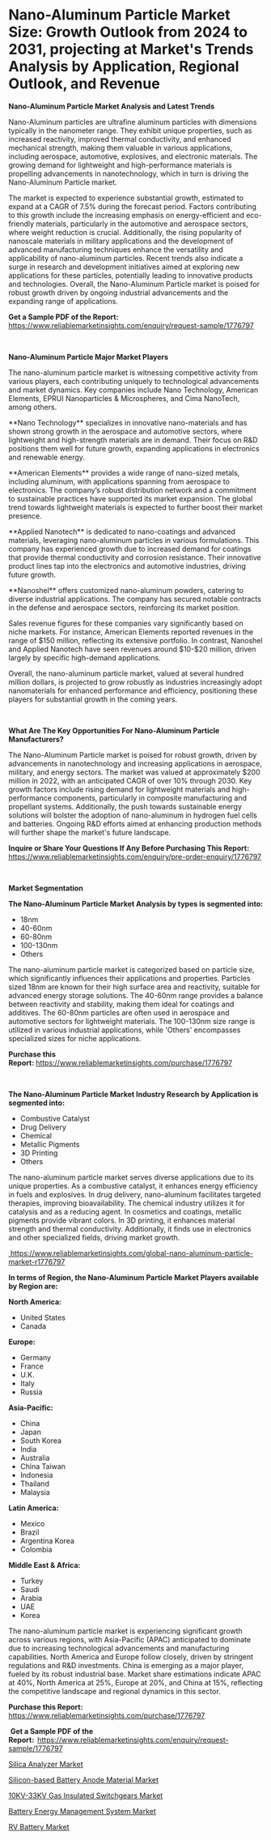 <p><h1>Nano-Aluminum Particle Market Size: Growth Outlook from 2024 to 2031, projecting at Market's Trends Analysis by Application, Regional Outlook, and Revenue</h1></p><p><strong>Nano-Aluminum Particle Market Analysis and Latest Trends</strong></p>
<p><p>Nano-Aluminum particles are ultrafine aluminum particles with dimensions typically in the nanometer range. They exhibit unique properties, such as increased reactivity, improved thermal conductivity, and enhanced mechanical strength, making them valuable in various applications, including aerospace, automotive, explosives, and electronic materials. The growing demand for lightweight and high-performance materials is propelling advancements in nanotechnology, which in turn is driving the Nano-Aluminum Particle market.</p><p>The market is expected to experience substantial growth, estimated to expand at a CAGR of 7.5% during the forecast period. Factors contributing to this growth include the increasing emphasis on energy-efficient and eco-friendly materials, particularly in the automotive and aerospace sectors, where weight reduction is crucial. Additionally, the rising popularity of nanoscale materials in military applications and the development of advanced manufacturing techniques enhance the versatility and applicability of nano-aluminum particles. Recent trends also indicate a surge in research and development initiatives aimed at exploring new applications for these particles, potentially leading to innovative products and technologies. Overall, the Nano-Aluminum Particle market is poised for robust growth driven by ongoing industrial advancements and the expanding range of applications.</p></p>
<p><strong>Get a Sample PDF of the Report:&nbsp;</strong> <a href="https://www.reliablemarketinsights.com/enquiry/request-sample/1776797?utm_campaign=1622&utm_medium=2&utm_source=Github&utm_content=ia&utm_term=13102024&utm_id=nano-aluminum-particle">https://www.reliablemarketinsights.com/enquiry/request-sample/1776797</a></p>
<p>&nbsp;</p>
<p><strong>Nano-Aluminum Particle Major Market Players</strong></p>
<p><p>The nano-aluminum particle market is witnessing competitive activity from various players, each contributing uniquely to technological advancements and market dynamics. Key companies include Nano Technology, American Elements, EPRUI Nanoparticles & Microspheres, and Cima NanoTech, among others.</p><p>**Nano Technology** specializes in innovative nano-materials and has shown strong growth in the aerospace and automotive sectors, where lightweight and high-strength materials are in demand. Their focus on R&D positions them well for future growth, expanding applications in electronics and renewable energy.</p><p>**American Elements** provides a wide range of nano-sized metals, including aluminum, with applications spanning from aerospace to electronics. The company’s robust distribution network and a commitment to sustainable practices have supported its market expansion. The global trend towards lightweight materials is expected to further boost their market presence.</p><p>**Applied Nanotech** is dedicated to nano-coatings and advanced materials, leveraging nano-aluminum particles in various formulations. This company has experienced growth due to increased demand for coatings that provide thermal conductivity and corrosion resistance. Their innovative product lines tap into the electronics and automotive industries, driving future growth.</p><p>**Nanoshel** offers customized nano-aluminum powders, catering to diverse industrial applications. The company has secured notable contracts in the defense and aerospace sectors, reinforcing its market position. </p><p>Sales revenue figures for these companies vary significantly based on niche markets. For instance, American Elements reported revenues in the range of $150 million, reflecting its extensive portfolio. In contrast, Nanoshel and Applied Nanotech have seen revenues around $10-$20 million, driven largely by specific high-demand applications.</p><p>Overall, the nano-aluminum particle market, valued at several hundred million dollars, is projected to grow robustly as industries increasingly adopt nanomaterials for enhanced performance and efficiency, positioning these players for substantial growth in the coming years.</p></p>
<p>&nbsp;</p>
<p><strong>What Are The Key Opportunities For Nano-Aluminum Particle Manufacturers?</strong></p>
<p><p>The Nano-Aluminum Particle market is poised for robust growth, driven by advancements in nanotechnology and increasing applications in aerospace, military, and energy sectors. The market was valued at approximately $200 million in 2022, with an anticipated CAGR of over 10% through 2030. Key growth factors include rising demand for lightweight materials and high-performance components, particularly in composite manufacturing and propellant systems. Additionally, the push towards sustainable energy solutions will bolster the adoption of nano-aluminum in hydrogen fuel cells and batteries. Ongoing R&D efforts aimed at enhancing production methods will further shape the market's future landscape.</p></p>
<p><strong>Inquire or Share Your Questions If Any Before Purchasing This Report:</strong> <a href="https://www.reliablemarketinsights.com/enquiry/pre-order-enquiry/1776797?utm_campaign=1622&utm_medium=2&utm_source=Github&utm_content=ia&utm_term=13102024&utm_id=nano-aluminum-particle">https://www.reliablemarketinsights.com/enquiry/pre-order-enquiry/1776797</a></p>
<p>&nbsp;</p>
<p><strong>Market Segmentation</strong></p>
<p><strong>The Nano-Aluminum Particle Market Analysis by types is segmented into:</strong></p>
<p><ul><li>18nm</li><li>40-60nm</li><li>60-80nm</li><li>100-130nm</li><li>Others</li></ul></p>
<p><p>The nano-aluminum particle market is categorized based on particle size, which significantly influences their applications and properties. Particles sized 18nm are known for their high surface area and reactivity, suitable for advanced energy storage solutions. The 40-60nm range provides a balance between reactivity and stability, making them ideal for coatings and additives. The 60-80nm particles are often used in aerospace and automotive sectors for lightweight materials. The 100-130nm size range is utilized in various industrial applications, while 'Others' encompasses specialized sizes for niche applications.</p></p>
<p><strong>Purchase this Report:&nbsp;</strong><a href="https://www.reliablemarketinsights.com/purchase/1776797?utm_campaign=1622&utm_medium=2&utm_source=Github&utm_content=ia&utm_term=13102024&utm_id=nano-aluminum-particle">https://www.reliablemarketinsights.com/purchase/1776797</a></p>
<p>&nbsp;</p>
<p><strong>The Nano-Aluminum Particle Market Industry Research by Application is segmented into:</strong></p>
<p><ul><li>Combustive Catalyst</li><li>Drug Delivery</li><li>Chemical</li><li>Metallic Pigments</li><li>3D Printing</li><li>Others</li></ul></p>
<p><p>The nano-aluminum particle market serves diverse applications due to its unique properties. As a combustive catalyst, it enhances energy efficiency in fuels and explosives. In drug delivery, nano-aluminum facilitates targeted therapies, improving bioavailability. The chemical industry utilizes it for catalysis and as a reducing agent. In cosmetics and coatings, metallic pigments provide vibrant colors. In 3D printing, it enhances material strength and thermal conductivity. Additionally, it finds use in electronics and other specialized fields, driving market growth.</p></p>
<p><a href="https://www.reliablemarketinsights.com/global-nano-aluminum-particle-market-r1776797?utm_campaign=1622&utm_medium=2&utm_source=Github&utm_content=ia&utm_term=13102024&utm_id=nano-aluminum-particle">&nbsp;https://www.reliablemarketinsights.com/global-nano-aluminum-particle-market-r1776797</a></p>
<p><strong>In terms of Region, the Nano-Aluminum Particle Market Players available by Region are:</strong></p>
<p>
    <p> <strong> North America: </strong>
        <ul>
            <li>United States</li>
            <li>Canada</li>
        </ul>
        </p> 
    <p> <strong> Europe: </strong>
        <ul>
            <li>Germany</li>
            <li>France</li>
            <li>U.K.</li>
            <li>Italy</li>
            <li>Russia</li>
        </ul>
        </p> 
    <p> <strong> Asia-Pacific: </strong>
        <ul>
            <li>China</li>
            <li>Japan</li>
            <li>South Korea</li>
            <li>India</li>
            <li>Australia</li>
            <li>China Taiwan</li>
            <li>Indonesia</li>
            <li>Thailand</li>
            <li>Malaysia</li>
        </ul>
        </p> 
    <p> <strong> Latin America: </strong>
        <ul>
            <li>Mexico</li>
            <li>Brazil</li>
            <li>Argentina Korea</li>
            <li>Colombia</li>
        </ul>
        </p> 
    <p> <strong> Middle East & Africa: </strong>
        <ul>
            <li>Turkey</li>
            <li>Saudi</li>
            <li>Arabia</li>
            <li>UAE</li>
            <li>Korea</li>
        </ul>
    </p>
    </p>
<p><p>The nano-aluminum particle market is experiencing significant growth across various regions, with Asia-Pacific (APAC) anticipated to dominate due to increasing technological advancements and manufacturing capabilities. North America and Europe follow closely, driven by stringent regulations and R&D investments. China is emerging as a major player, fueled by its robust industrial base. Market share estimations indicate APAC at 40%, North America at 25%, Europe at 20%, and China at 15%, reflecting the competitive landscape and regional dynamics in this sector.</p></p>
<p><strong>Purchase this Report: </strong><a href="https://www.reliablemarketinsights.com/purchase/1776797?utm_campaign=1622&utm_medium=2&utm_source=Github&utm_content=ia&utm_term=13102024&utm_id=nano-aluminum-particle">https://www.reliablemarketinsights.com/purchase/1776797</a></p>
<p>&nbsp;<strong>Get a Sample PDF of the Report:&nbsp;&nbsp;</strong><a href="https://www.reliablemarketinsights.com/enquiry/request-sample/1776797?utm_campaign=1622&utm_medium=2&utm_source=Github&utm_content=ia&utm_term=13102024&utm_id=nano-aluminum-particle">https://www.reliablemarketinsights.com/enquiry/request-sample/1776797</a></p>
<p><strong></strong></p>
<p><p><a href="https://issuu.com/reportprime-2/docs/silica-analyzer-market-size-2030.pp_65f9d1ba1d4ee0?utm_campaign=1622&utm_medium=2&utm_source=Github&utm_content=ia&utm_term=13102024&utm_id=nano-aluminum-particle">Silica Analyzer Market</a></p><p><a href="https://www.linkedin.com/pulse/silicon-based-battery-anode-material-market-global-regional-stf7e?utm_campaign=1622&utm_medium=2&utm_source=Github&utm_content=ia&utm_term=13102024&utm_id=nano-aluminum-particle">Silicon-based Battery Anode Material Market</a></p><p><a href="https://www.linkedin.com/pulse/10kv-33kv-gas-insulated-switchgears-momentum-charting-83-cagr-gpcoc?utm_campaign=1622&utm_medium=2&utm_source=Github&utm_content=ia&utm_term=13102024&utm_id=nano-aluminum-particle">10KV-33KV Gas Insulated Switchgears Market</a></p><p><a href="https://www.linkedin.com/pulse/market-insights-global-battery-energy-management-system-forecast-dvoue?utm_campaign=1622&utm_medium=2&utm_source=Github&utm_content=ia&utm_term=13102024&utm_id=nano-aluminum-particle">Battery Energy Management System Market</a></p><p><a href="https://www.linkedin.com/pulse/rv-battery-landscape-product-spectrum-market-trajectories-2024-2031-ypvte?utm_campaign=1622&utm_medium=2&utm_source=Github&utm_content=ia&utm_term=13102024&utm_id=nano-aluminum-particle">RV Battery Market</a></p></p>